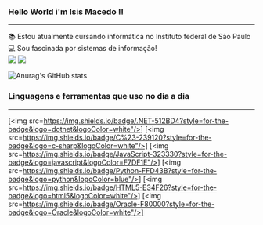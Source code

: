 ### Hello World i'm Isis Macedo !! 
------------------------------------
:books: Estou atualmente cursando informática no Instituto federal de São Paulo <br>
:computer: Sou fascinada por sistemas de informação!
<br>
[<img src="https://img.shields.io/badge/linkedin-%230077B5.svg?&style=for-the-badge&logo=linkedin&logoColor=white" />](https://www.linkedin.com/in//) 
[<img src ="https://img.shields.io/badge/instagram-%23E4405F.svg?&style=for-the-badge&logo=instagram&logoColor=white">](https://www.instagram.com//)
		


![Anurag's GitHub stats](https://github-readme-stats.vercel.app/api?username=isismodd&show_icons=true&theme=radical)


### Linguagens e ferramentas que uso no dia a dia
-------------------------------------------------
[<img src=https://img.shields.io/badge/.NET-512BD4?style=for-the-badge&logo=dotnet&logoColor=white"/>]
[<img src=https://img.shields.io/badge/C%23-239120?style=for-the-badge&logo=c-sharp&logoColor=white"/>]
[<img src=https://img.shields.io/badge/JavaScript-323330?style=for-the-badge&logo=javascript&logoColor=F7DF1E"/>]
[<img src=https://img.shields.io/badge/Python-FFD43B?style=for-the-badge&logo=python&logoColor=blue"/>]
[<img src=https://img.shields.io/badge/HTML5-E34F26?style=for-the-badge&logo=html5&logoColor=white"/>]
[<img src=https://img.shields.io/badge/Oracle-F80000?style=for-the-badge&logo=Oracle&logoColor=white"/>]
